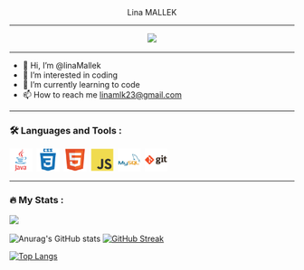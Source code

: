 <div align="center">
<h>Lina MALLEK</h> 
</div>

---

<div align="center">
  <img src="https://user-images.githubusercontent.com/74038190/241765440-80728820-e06b-4f96-9c9e-9df46f0cc0a5.gif"/>
</div>


---

- 👋 Hi, I’m @linaMallek
- 👀 I’m interested in coding 
- 🌱 I’m currently learning to code 
- 📫 How to reach me linamlk23@gmail.com

<!---
linaMallek/linaMallek is a ✨ special ✨ repository because its `README.md` (this file) appears on your GitHub profile.
You can click the Preview link to take a look at your changes.
--->
---

### :hammer_and_wrench: Languages and Tools :

<div>
  <img src="https://github.com/devicons/devicon/blob/master/icons/java/java-original-wordmark.svg" title="Java" alt="Java" width="40" height="40"/>&nbsp;
  <img src="https://github.com/devicons/devicon/blob/master/icons/css3/css3-plain-wordmark.svg"  title="CSS3" alt="CSS" width="40" height="40"/>&nbsp;
  <img src="https://github.com/devicons/devicon/blob/master/icons/html5/html5-original.svg" title="HTML5" alt="HTML" width="40" height="40"/>&nbsp;
  <img src="https://github.com/devicons/devicon/blob/master/icons/javascript/javascript-original.svg" title="JavaScript" alt="JavaScript" width="40" height="40"/>&nbsp;
  <img src="https://github.com/devicons/devicon/blob/master/icons/mysql/mysql-original-wordmark.svg" title="MySQL"  alt="MySQL" width="40" height="40"/>&nbsp;
  <img src="https://github.com/devicons/devicon/blob/master/icons/git/git-original-wordmark.svg" title="Git" **alt="Git" width="40" height="40"/>
</div>

---

### :fire: My Stats : 
![](https://komarev.com/ghpvc/?username=linaMallek&color=green)

![Anurag's GitHub stats](https://github-readme-stats.vercel.app/api?username=linaMallek&show_icons=true&theme=tokyonight)
[![GitHub Streak](http://github-readme-streak-stats.herokuapp.com?user=linaMallek&theme=dark&background=000000)](https://git.io/streak-stats)

[![Top Langs](https://github-readme-stats.vercel.app/api/top-langs/?username=linaMallek&layout=compact&theme=vision-friendly-dark)](https://github.com/anuraghazra/github-readme-stats)

